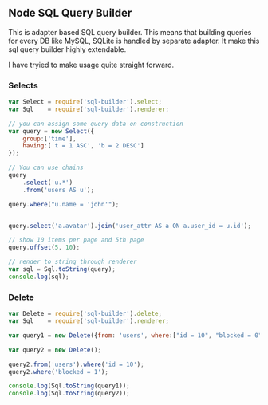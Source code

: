 ## Node SQL Query Builder

This is adapter based SQL query builder. This means that building queries for every DB like MySQL, SQLite is handled by separate adapter. It make this sql query builder highly extendable.

I have tryied to make usage quite straight forward.

### Selects

```js
var Select = require('sql-builder').select;
var Sql    = require('sql-builder').renderer;

// you can assign some query data on construction
var query = new Select({
	group:['time'], 
	having:['t = 1 ASC', 'b = 2 DESC']
});

// You can use chains
query
	.select('u.*')
	.from('users AS u');

query.where("u.name = 'john'");


query.select('a.avatar').join('user_attr AS a ON a.user_id = u.id');

// show 10 items per page and 5th page
query.offset(5, 10);

// render to string through renderer
var sql = Sql.toString(query);
console.log(sql);
```

### Delete

```js
var Delete = require('sql-builder').delete;
var Sql    = require('sql-builder').renderer;

var query1 = new Delete({from: 'users', where:["id = 10", "blocked = 0"]});

var query2 = new Delete();

query2.from('users').where('id = 10');
query2.where('blocked = 1');

console.log(Sql.toString(query1));
console.log(Sql.toString(query2));
```